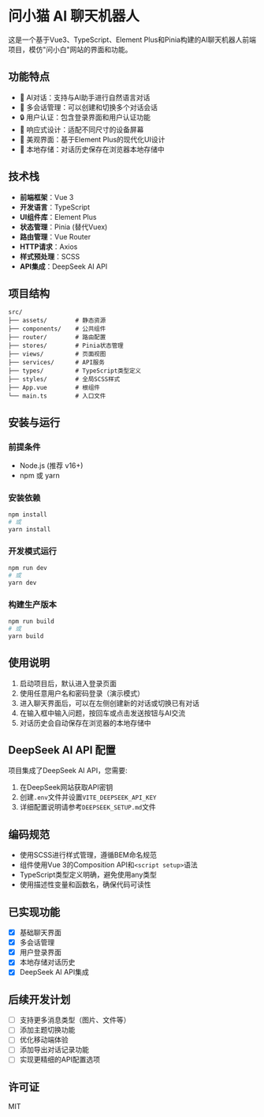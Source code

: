 # 问小猫 AI 聊天机器人

这是一个基于Vue3、TypeScript、Element Plus和Pinia构建的AI聊天机器人前端项目，模仿"问小白"网站的界面和功能。

## 功能特点

- 🤖 AI对话：支持与AI助手进行自然语言对话
- 💬 多会话管理：可以创建和切换多个对话会话
- 🔒 用户认证：包含登录界面和用户认证功能
- 📱 响应式设计：适配不同尺寸的设备屏幕
- 🌈 美观界面：基于Element Plus的现代化UI设计
- 💾 本地存储：对话历史保存在浏览器本地存储中

## 技术栈

- **前端框架**：Vue 3
- **开发语言**：TypeScript
- **UI组件库**：Element Plus
- **状态管理**：Pinia (替代Vuex)
- **路由管理**：Vue Router
- **HTTP请求**：Axios
- **样式预处理**：SCSS
- **API集成**：DeepSeek AI API

## 项目结构

```
src/
├── assets/        # 静态资源
├── components/    # 公共组件
├── router/        # 路由配置
├── stores/        # Pinia状态管理
├── views/         # 页面视图
├── services/      # API服务
├── types/         # TypeScript类型定义
├── styles/        # 全局SCSS样式
├── App.vue        # 根组件
└── main.ts        # 入口文件
```

## 安装与运行

### 前提条件

- Node.js (推荐 v16+)
- npm 或 yarn

### 安装依赖

```bash
npm install
# 或
yarn install
```

### 开发模式运行

```bash
npm run dev
# 或
yarn dev
```

### 构建生产版本

```bash
npm run build
# 或
yarn build
```

## 使用说明

1. 启动项目后，默认进入登录页面
2. 使用任意用户名和密码登录（演示模式）
3. 进入聊天界面后，可以在左侧创建新的对话或切换已有对话
4. 在输入框中输入问题，按回车或点击发送按钮与AI交流
5. 对话历史会自动保存在浏览器的本地存储中

## DeepSeek AI API 配置

项目集成了DeepSeek AI API，您需要:

1. 在DeepSeek网站获取API密钥
2. 创建`.env`文件并设置`VITE_DEEPSEEK_API_KEY`
3. 详细配置说明请参考`DEEPSEEK_SETUP.md`文件

## 编码规范

- 使用SCSS进行样式管理，遵循BEM命名规范
- 组件使用Vue 3的Composition API和`<script setup>`语法
- TypeScript类型定义明确，避免使用any类型
- 使用描述性变量和函数名，确保代码可读性

## 已实现功能

- [x] 基础聊天界面
- [x] 多会话管理
- [x] 用户登录界面
- [x] 本地存储对话历史
- [x] DeepSeek AI API集成

## 后续开发计划

- [ ] 支持更多消息类型（图片、文件等）
- [ ] 添加主题切换功能
- [ ] 优化移动端体验
- [ ] 添加导出对话记录功能
- [ ] 实现更精细的API配置选项

## 许可证

MIT
